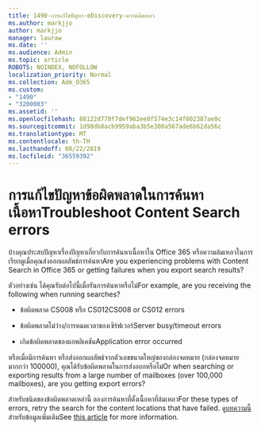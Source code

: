 ```yaml
---
title: 1490-การแก้ไขปัญหา-eDiscovery-ความล้มเหลว
ms.author: markjjo
author: markjjo
manager: lauraw
ms.date: ''
ms.audience: Admin
ms.topic: article
ROBOTS: NOINDEX, NOFOLLOW
localization_priority: Normal
ms.collection: Adm_O365
ms.custom:
- "1490"
- "3200003"
ms.assetid: ''
ms.openlocfilehash: 88122d778f7def962ee0f574e3c14f602387ae0c
ms.sourcegitcommit: 1d98db8acb9959aba3b5e308a567ade6b62da56c
ms.translationtype: MT
ms.contentlocale: th-TH
ms.lasthandoff: 08/22/2019
ms.locfileid: "36559392"
---
```

# <a name="troubleshoot-content-search-errors"></a><span data-ttu-id="da073-102">การแก้ไขปัญหาข้อผิดพลาดในการค้นหาเนื้อหา</span><span class="sxs-lookup"><span data-stu-id="da073-102">Troubleshoot Content Search errors</span></span>

<span data-ttu-id="da073-103">บ้างคุณประสบปัญหาเรื่องปัญหาเกี่ยวกับการค้นหาเนื้อหาใน Office 365 หรือความล้มเหลวในการเรียกดูเมื่อคุณส่งออกผลลัพธ์การค้นหา</span><span class="sxs-lookup"><span data-stu-id="da073-103">Are you experiencing problems with Content Search in Office 365 or getting failures when you export search results?</span></span>

<span data-ttu-id="da073-104">ตัวอย่างเช่น ได้คุณรับต่อไปนี้เมื่อรันการค้นหาหรือไม่</span><span class="sxs-lookup"><span data-stu-id="da073-104">For example, are you receiving the following when running searches?</span></span>

- <span data-ttu-id="da073-105">ข้อผิดพลาด CS008 หรือ CS012</span><span class="sxs-lookup"><span data-stu-id="da073-105">CS008 or CS012 errors</span></span>

- <span data-ttu-id="da073-106">ข้อผิดพลาดไม่ว่าง/การหมดเวลาของเซิร์ฟเวอร์</span><span class="sxs-lookup"><span data-stu-id="da073-106">Server busy/timeout errors</span></span>

- <span data-ttu-id="da073-107">เกิดข้อผิดพลาดของแอพลิเคชัน</span><span class="sxs-lookup"><span data-stu-id="da073-107">Application error occurred</span></span>

<span data-ttu-id="da073-108">หรือเมื่อมีการค้นหา หรือส่งออกผลลัพธ์จากตัวเลขขนาดใหญ่ของกล่องจดหมาย (กล่องจดหมายมากกว่า 100000), คุณได้รับข้อผิดพลาดในการส่งออกหรือไม่</span><span class="sxs-lookup"><span data-stu-id="da073-108">Or when searching or exporting results from a large number of mailboxes (over 100,000 mailboxes), are you getting export errors?</span></span>

<span data-ttu-id="da073-109">สำหรับชนิดของข้อผิดพลาดเหล่านี้ ลองการค้นหาที่ตั้งเนื้อหาที่ล้มเหลว</span><span class="sxs-lookup"><span data-stu-id="da073-109">For these types of errors, retry the search for the content locations that have failed.</span></span> <span data-ttu-id="da073-110">ดู[บทความนี้](https://docs.microsoft.com/office365/securitycompliance/retry-failed-content-search)สำหรับข้อมูลเพิ่มเติม</span><span class="sxs-lookup"><span data-stu-id="da073-110">See  [this article](https://docs.microsoft.com/office365/securitycompliance/retry-failed-content-search) for more information.</span></span>
